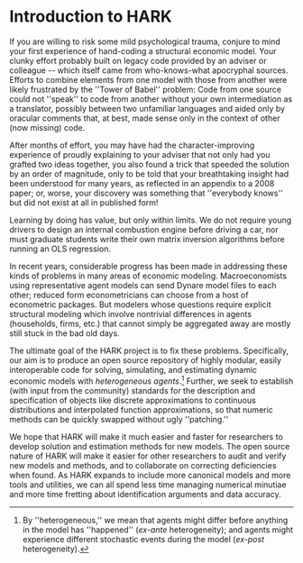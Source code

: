 # Introduction to HARK

If you are willing to risk some mild psychological trauma, conjure to mind your first experience of hand-coding a structural economic model. Your clunky effort probably built on legacy code provided by an adviser or colleague -- which itself came from who-knows-what apocryphal sources. Efforts to combine elements from one model with those from another were likely frustrated by the ''Tower of Babel'' problem: Code from one source could not ''speak'' to code from another without your own intermediation as a translator, possibly between two unfamiliar languages and aided only by oracular comments that, at best, made sense only in the context of other (now missing) code.

After months of effort, you may have had the character-improving experience of proudly explaining to your adviser that not only had you grafted two ideas together, you also found a trick that speeded the solution by an order of magnitude, only to be told that your breathtaking insight had been understood for many years, as reflected in an appendix to a 2008 paper; or, worse, your discovery was something that ''everybody knows'' but did not exist at all in published form!

Learning by doing has value, but only within limits. We do not require young drivers to design an internal combustion engine before driving a car, nor must graduate students write their own matrix inversion algorithms before running an OLS regression.

In recent years, considerable progress has been made in addressing these kinds of problems in many areas of economic modeling. Macroeconomists using representative agent models can send Dynare model files to each other; reduced form econometricians can choose from a host of econometric packages. But modelers whose questions require explicit structural modeling which involve nontrivial differences in agents (households, firms, etc.) that cannot simply be aggregated away are mostly still stuck in the bad old days.

The ultimate goal of the HARK project is to fix these problems. Specifically, our aim is to produce an open source repository of highly modular, easily interoperable code for solving, simulating, and estimating dynamic economic models with _heterogeneous agents_.[^1] Further, we seek to establish (with input from the community) standards for the description and specification of objects like discrete approximations to continuous distributions and interpolated function approximations, so that numeric methods can be quickly swapped without ugly ''patching.''

We hope that HARK will make it much easier and faster for researchers to develop solution and estimation methods for new models. The open source nature of HARK will make it easier for other researchers to audit and verify new models and methods, and to collaborate on correcting deficiencies when found. As HARK expands to include more canonical models and more tools and utilities, we can all spend less time managing numerical minutiae and more time fretting about identification arguments and data accuracy.

[^1]: By ''heterogeneous,'' we mean that agents might differ before anything in the model has ''happened'' (_ex-ante_ heterogeneity); and agents might experience different stochastic events during the model (_ex-post_ heterogeneity).
